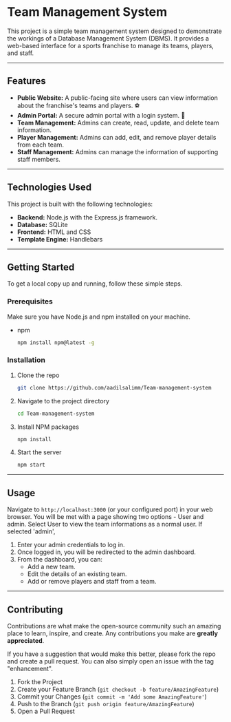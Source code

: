 # Team Management System

This project is a simple team management system designed to demonstrate the workings of a Database Management System (DBMS). It provides a web-based interface for a sports franchise to manage its teams, players, and staff.

---
## Features

* **Public Website:** A public-facing site where users can view information about the franchise's teams and players. ⚽
* **Admin Portal:** A secure admin portal with a login system. 🔐
* **Team Management:** Admins can create, read, update, and delete team information.
* **Player Management:** Admins can add, edit, and remove player details from each team.
* **Staff Management:** Admins can manage the information of supporting staff members.

---
## Technologies Used

This project is built with the following technologies:

* **Backend:** Node.js with the Express.js framework.
* **Database:** SQLite
* **Frontend:** HTML and CSS
* **Template Engine:** Handlebars

---
## Getting Started

To get a local copy up and running, follow these simple steps.

### Prerequisites

Make sure you have Node.js and npm installed on your machine.
* npm
    ```sh
    npm install npm@latest -g
    ```

### Installation

1.  Clone the repo
    ```sh
    git clone https://github.com/aadilsalimm/Team-management-system
    ```
2.  Navigate to the project directory
    ```sh
    cd Team-management-system
    ```
3.  Install NPM packages
    ```sh
    npm install
    ```
4.  Start the server
    ```sh
    npm start
    ```

---
## Usage

Navigate to `http://localhost:3000` (or your configured port) in your web browser. You will be met with a page showing two options - User and admin.
Select User to view the team informations as a normal user.
If selected 'admin', 
1.  Enter your admin credentials to log in.
2.  Once logged in, you will be redirected to the admin dashboard.
3.  From the dashboard, you can:
    * Add a new team.
    * Edit the details of an existing team.
    * Add or remove players and staff from a team.

---
## Contributing

Contributions are what make the open-source community such an amazing place to learn, inspire, and create. Any contributions you make are **greatly appreciated**.

If you have a suggestion that would make this better, please fork the repo and create a pull request. You can also simply open an issue with the tag "enhancement".

1.  Fork the Project
2.  Create your Feature Branch (`git checkout -b feature/AmazingFeature`)
3.  Commit your Changes (`git commit -m 'Add some AmazingFeature'`)
4.  Push to the Branch (`git push origin feature/AmazingFeature`)
5.  Open a Pull Request

